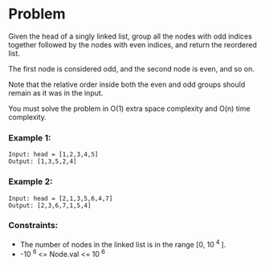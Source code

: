 # Problem

Given the head of a singly linked list, group all the nodes with odd indices together followed by the nodes with even indices, and return the reordered list.

The first node is considered odd, and the second node is even, and so on.

Note that the relative order inside both the even and odd groups should remain as it was in the input.

You must solve the problem in O(1) extra space complexity and O(n) time complexity.

### Example 1:

```
Input: head = [1,2,3,4,5]
Output: [1,3,5,2,4]
```

### Example 2:

```
Input: head = [2,1,3,5,6,4,7]
Output: [2,3,6,7,1,5,4]
```

### Constraints:

- The number of nodes in the linked list is in the range [0, 10<sup> 4 </sup>].
- -10 <sup> 6 </sup> <= Node.val <= 10 <sup> 6 </sup>
